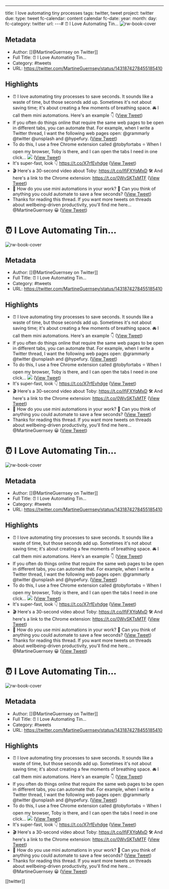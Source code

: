---
title: I love automating tiny processes
tags: twitter, tweet
project: twitter
due: 
type: tweet
fc-calendar: content calendar
fc-date:
 year: 
 month: 
 day: 
fc-category: twitter
url:
---# ⏰  I Love Automating Tin...
![rw-book-cover](https://pbs.twimg.com/profile_images/1369547367268155392/hsfr8ope.jpg)

## Metadata
- Author: [[@MartineGuernsey on Twitter]]
- Full Title: ⏰  I Love Automating Tin...
- Category: #tweets
- URL: https://twitter.com/MartineGuernsey/status/1431874278455185410

## Highlights
- ⏰ I love automating tiny processes to save seconds. It sounds like a waste of time, but those seconds add up. 
  Sometimes it's not about saving time; it's about creating a few moments of breathing space.
  🚘 I call them mini automations. 
  Here's an example 👇 ([View Tweet](https://twitter.com/MartineGuernsey/status/1431874278455185410))
- If you often do things online that require the same web pages to be open in different tabs, you can automate that.
  For example, when I write a Twitter thread, I want the following web pages open: @grammarly @twitter @unsplash and @hypefury. ([View Tweet](https://twitter.com/MartineGuernsey/status/1431874281739272193))
- To do this, I use a free Chrome extension called @tobyfortabs ⭐️
  When I open my browser, Toby is there, and I can open the tabs I need in one click... 
  ![](https://pbs.twimg.com/media/E98KFF8WYAIXCRI.jpg) ([View Tweet](https://twitter.com/MartineGuernsey/status/1431874296868179970))
- It's super-fast, look 👇 https://t.co/X7rfEvhdge ([View Tweet](https://twitter.com/MartineGuernsey/status/1431874362311839744))
- 🎬 Here's a 30-second video about Toby: https://t.co/lfjFXYqMxD 
  🛠 And here's a link to the Chrome extension: https://t.co/0WvSKTsMTF ([View Tweet](https://twitter.com/MartineGuernsey/status/1431874365537271816))
- 💬 How do you use mini automations in your work? 
  💭 Can you think of anything you could automate to save a few seconds? ([View Tweet](https://twitter.com/MartineGuernsey/status/1431874367257030658))
- Thanks for reading this thread.
  If you want more tweets on threads about wellbeing-driven productivity, you'll find me here... @MartineGuernsey 😀 ([View Tweet](https://twitter.com/MartineGuernsey/status/1431874369064783882))
# ⏰  I Love Automating Tin...

![rw-book-cover](https://pbs.twimg.com/profile_images/1369547367268155392/hsfr8ope.jpg)

## Metadata
- Author: [[@MartineGuernsey on Twitter]]
- Full Title: ⏰  I Love Automating Tin...
- Category: #tweets
- URL: https://twitter.com/MartineGuernsey/status/1431874278455185410

## Highlights
- ⏰ I love automating tiny processes to save seconds. It sounds like a waste of time, but those seconds add up. 
  Sometimes it's not about saving time; it's about creating a few moments of breathing space.
  🚘 I call them mini automations. 
  Here's an example 👇 ([View Tweet](https://twitter.com/MartineGuernsey/status/1431874278455185410))
- If you often do things online that require the same web pages to be open in different tabs, you can automate that.
  For example, when I write a Twitter thread, I want the following web pages open: @grammarly @twitter @unsplash and @hypefury. ([View Tweet](https://twitter.com/MartineGuernsey/status/1431874281739272193))
- To do this, I use a free Chrome extension called @tobyfortabs ⭐️
  When I open my browser, Toby is there, and I can open the tabs I need in one click... 
  ![](https://pbs.twimg.com/media/E98KFF8WYAIXCRI.jpg) ([View Tweet](https://twitter.com/MartineGuernsey/status/1431874296868179970))
- It's super-fast, look 👇 https://t.co/X7rfEvhdge ([View Tweet](https://twitter.com/MartineGuernsey/status/1431874362311839744))
- 🎬 Here's a 30-second video about Toby: https://t.co/lfjFXYqMxD 
  🛠 And here's a link to the Chrome extension: https://t.co/0WvSKTsMTF ([View Tweet](https://twitter.com/MartineGuernsey/status/1431874365537271816))
- 💬 How do you use mini automations in your work? 
  💭 Can you think of anything you could automate to save a few seconds? ([View Tweet](https://twitter.com/MartineGuernsey/status/1431874367257030658))
- Thanks for reading this thread.
  If you want more tweets on threads about wellbeing-driven productivity, you'll find me here... @MartineGuernsey 😀 ([View Tweet](https://twitter.com/MartineGuernsey/status/1431874369064783882))
# ⏰  I Love Automating Tin...

![rw-book-cover](https://pbs.twimg.com/profile_images/1369547367268155392/hsfr8ope.jpg)

## Metadata
- Author: [[@MartineGuernsey on Twitter]]
- Full Title: ⏰  I Love Automating Tin...
- Category: #tweets
- URL: https://twitter.com/MartineGuernsey/status/1431874278455185410

## Highlights
- ⏰ I love automating tiny processes to save seconds. It sounds like a waste of time, but those seconds add up. 
  Sometimes it's not about saving time; it's about creating a few moments of breathing space.
  🚘 I call them mini automations. 
  Here's an example 👇 ([View Tweet](https://twitter.com/MartineGuernsey/status/1431874278455185410))
- If you often do things online that require the same web pages to be open in different tabs, you can automate that.
  For example, when I write a Twitter thread, I want the following web pages open: @grammarly @twitter @unsplash and @hypefury. ([View Tweet](https://twitter.com/MartineGuernsey/status/1431874281739272193))
- To do this, I use a free Chrome extension called @tobyfortabs ⭐️
  When I open my browser, Toby is there, and I can open the tabs I need in one click... 
  ![](https://pbs.twimg.com/media/E98KFF8WYAIXCRI.jpg) ([View Tweet](https://twitter.com/MartineGuernsey/status/1431874296868179970))
- It's super-fast, look 👇 https://t.co/X7rfEvhdge ([View Tweet](https://twitter.com/MartineGuernsey/status/1431874362311839744))
- 🎬 Here's a 30-second video about Toby: https://t.co/lfjFXYqMxD 
  🛠 And here's a link to the Chrome extension: https://t.co/0WvSKTsMTF ([View Tweet](https://twitter.com/MartineGuernsey/status/1431874365537271816))
- 💬 How do you use mini automations in your work? 
  💭 Can you think of anything you could automate to save a few seconds? ([View Tweet](https://twitter.com/MartineGuernsey/status/1431874367257030658))
- Thanks for reading this thread.
  If you want more tweets on threads about wellbeing-driven productivity, you'll find me here... @MartineGuernsey 😀 ([View Tweet](https://twitter.com/MartineGuernsey/status/1431874369064783882))
# ⏰  I Love Automating Tin...

![rw-book-cover](https://pbs.twimg.com/profile_images/1369547367268155392/hsfr8ope.jpg)

## Metadata
- Author: [[@MartineGuernsey on Twitter]]
- Full Title: ⏰  I Love Automating Tin...
- Category: #tweets
- URL: https://twitter.com/MartineGuernsey/status/1431874278455185410

## Highlights
- ⏰ I love automating tiny processes to save seconds. It sounds like a waste of time, but those seconds add up. 
  Sometimes it's not about saving time; it's about creating a few moments of breathing space.
  🚘 I call them mini automations. 
  Here's an example 👇 ([View Tweet](https://twitter.com/MartineGuernsey/status/1431874278455185410))
- If you often do things online that require the same web pages to be open in different tabs, you can automate that.
  For example, when I write a Twitter thread, I want the following web pages open: @grammarly @twitter @unsplash and @hypefury. ([View Tweet](https://twitter.com/MartineGuernsey/status/1431874281739272193))
- To do this, I use a free Chrome extension called @tobyfortabs ⭐️
  When I open my browser, Toby is there, and I can open the tabs I need in one click... 
  ![](https://pbs.twimg.com/media/E98KFF8WYAIXCRI.jpg) ([View Tweet](https://twitter.com/MartineGuernsey/status/1431874296868179970))
- It's super-fast, look 👇 https://t.co/X7rfEvhdge ([View Tweet](https://twitter.com/MartineGuernsey/status/1431874362311839744))
- 🎬 Here's a 30-second video about Toby: https://t.co/lfjFXYqMxD 
  🛠 And here's a link to the Chrome extension: https://t.co/0WvSKTsMTF ([View Tweet](https://twitter.com/MartineGuernsey/status/1431874365537271816))
- 💬 How do you use mini automations in your work? 
  💭 Can you think of anything you could automate to save a few seconds? ([View Tweet](https://twitter.com/MartineGuernsey/status/1431874367257030658))
- Thanks for reading this thread.
  If you want more tweets on threads about wellbeing-driven productivity, you'll find me here... @MartineGuernsey 😀 ([View Tweet](https://twitter.com/MartineGuernsey/status/1431874369064783882))

[[twitter]]